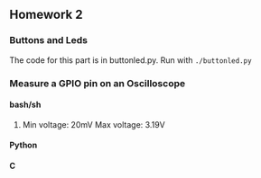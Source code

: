 
## Homework 2

### Buttons and Leds

The code for this part is in buttonled.py. Run with `./buttonled.py`

### Measure a GPIO pin on an Oscilloscope

#### bash/sh

1. Min voltage: 20mV
   Max voltage: 3.19V

#### Python

#### C
